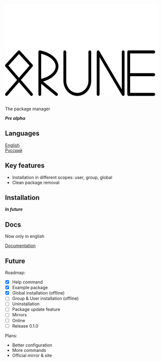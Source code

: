 <div align="center" >
    <img height=150 width=550 src="docs/pictures/logo-dark.svg#gh-dark-mode-only">
    <img height=150 width=550 src="docs/pictures/logo-light.svg#gh-light-mode-only">
</div>
<br>

The package manager 

***Pre αlphα***

## Languages

[English](README.md)  
[Русский](docs/READMEru.md)

## Key features

- Installation in different scopes: user, group, global
- Clean package removal

## Installation

***In future***

## Docs

Now only in english

[Documentation](docs/documentation.md)

## Future

Roadmap:
- [x] Help command
- [x] Example package
- [x] Global installation (offline)
- [ ] Group & User installation (offline)
- [ ] Uninstallation
- [ ] Package update feature
- [ ] Mirrors
- [ ] Online
- [ ] Release 0.1.0

Plans:
- Better configuration
- More commands
- Official mirror & site
